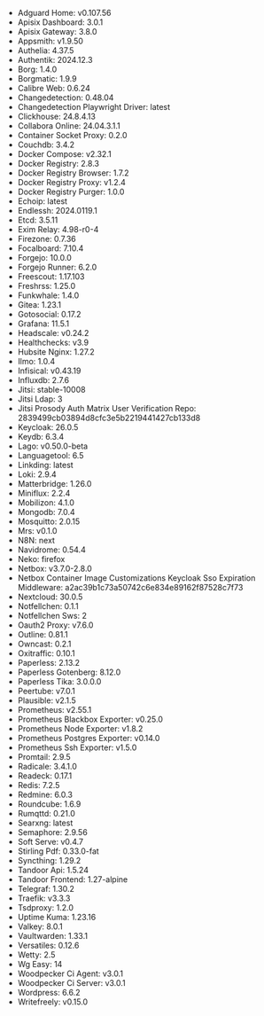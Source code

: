 * Adguard Home: v0.107.56
* Apisix Dashboard: 3.0.1
* Apisix Gateway: 3.8.0
* Appsmith: v1.9.50
* Authelia: 4.37.5
* Authentik: 2024.12.3
* Borg: 1.4.0
* Borgmatic: 1.9.9
* Calibre Web: 0.6.24
* Changedetection: 0.48.04
* Changedetection Playwright Driver: latest
* Clickhouse: 24.8.4.13
* Collabora Online: 24.04.3.1.1
* Container Socket Proxy: 0.2.0
* Couchdb: 3.4.2
* Docker Compose: v2.32.1
* Docker Registry: 2.8.3
* Docker Registry Browser: 1.7.2
* Docker Registry Proxy: v1.2.4
* Docker Registry Purger: 1.0.0
* Echoip: latest
* Endlessh: 2024.0119.1
* Etcd: 3.5.11
* Exim Relay: 4.98-r0-4
* Firezone: 0.7.36
* Focalboard: 7.10.4
* Forgejo: 10.0.0
* Forgejo Runner: 6.2.0
* Freescout: 1.17.103
* Freshrss: 1.25.0
* Funkwhale: 1.4.0
* Gitea: 1.23.1
* Gotosocial: 0.17.2
* Grafana: 11.5.1
* Headscale: v0.24.2
* Healthchecks: v3.9
* Hubsite Nginx: 1.27.2
* Ilmo: 1.0.4
* Infisical: v0.43.19
* Influxdb: 2.7.6
* Jitsi: stable-10008
* Jitsi Ldap: 3
* Jitsi Prosody Auth Matrix User Verification Repo: 2839499cb03894d8cfc3e5b2219441427cb133d8
* Keycloak: 26.0.5
* Keydb: 6.3.4
* Lago: v0.50.0-beta
* Languagetool: 6.5
* Linkding: latest
* Loki: 2.9.4
* Matterbridge: 1.26.0
* Miniflux: 2.2.4
* Mobilizon: 4.1.0
* Mongodb: 7.0.4
* Mosquitto: 2.0.15
* Mrs: v0.1.0
* N8N: next
* Navidrome: 0.54.4
* Neko: firefox
* Netbox: v3.7.0-2.8.0
* Netbox Container Image Customizations Keycloak Sso Expiration Middleware: a2ac39b1c73a50742c6e834e89162f87528c7f73
* Nextcloud: 30.0.5
* Notfellchen: 0.1.1
* Notfellchen Sws: 2
* Oauth2 Proxy: v7.6.0
* Outline: 0.81.1
* Owncast: 0.2.1
* Oxitraffic: 0.10.1
* Paperless: 2.13.2
* Paperless Gotenberg: 8.12.0
* Paperless Tika: 3.0.0.0
* Peertube: v7.0.1
* Plausible: v2.1.5
* Prometheus: v2.55.1
* Prometheus Blackbox Exporter: v0.25.0
* Prometheus Node Exporter: v1.8.2
* Prometheus Postgres Exporter: v0.14.0
* Prometheus Ssh Exporter: v1.5.0
* Promtail: 2.9.5
* Radicale: 3.4.1.0
* Readeck: 0.17.1
* Redis: 7.2.5
* Redmine: 6.0.3
* Roundcube: 1.6.9
* Rumqttd: 0.21.0
* Searxng: latest
* Semaphore: 2.9.56
* Soft Serve: v0.4.7
* Stirling Pdf: 0.33.0-fat
* Syncthing: 1.29.2
* Tandoor Api: 1.5.24
* Tandoor Frontend: 1.27-alpine
* Telegraf: 1.30.2
* Traefik: v3.3.3
* Tsdproxy: 1.2.0
* Uptime Kuma: 1.23.16
* Valkey: 8.0.1
* Vaultwarden: 1.33.1
* Versatiles: 0.12.6
* Wetty: 2.5
* Wg Easy: 14
* Woodpecker Ci Agent: v3.0.1
* Woodpecker Ci Server: v3.0.1
* Wordpress: 6.6.2
* Writefreely: v0.15.0
